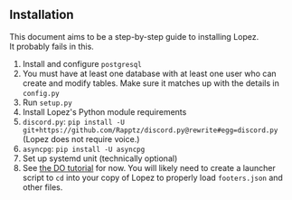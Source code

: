 Installation
---
This document aims to be a step-by-step guide to installing Lopez.  
It probably fails in this.

1. Install and configure `postgresql`
  1. You must have at least one database with at least one user who can create and modify tables. Make sure it matches up with the details in `config.py`
2. Run `setup.py`
2. Install Lopez's Python module requirements
  1. `discord.py`: `pip install -U git+https://github.com/Rapptz/discord.py@rewrite#egg=discord.py` (Lopez does not require voice.)
  2. `asyncpg`: `pip install -U asyncpg`
3. Set up systemd unit (technically optional)
  1. See [the DO tutorial](https://www.digitalocean.com/community/tutorials/how-to-use-systemctl-to-manage-systemd-services-and-units) for now. You will likely need to create a launcher script to `cd` into your copy of Lopez to properly load `footers.json` and other files.